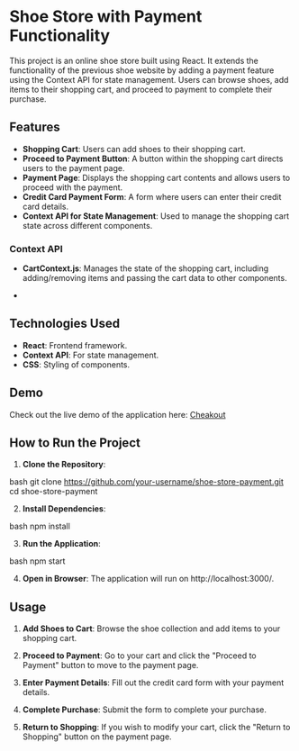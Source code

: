 # Shoe Store with Payment Functionality

This project is an online shoe store built using React. It extends the functionality of the previous shoe website by adding a payment feature using the Context API for state management. Users can browse shoes, add items to their shopping cart, and proceed to payment to complete their purchase.

## Features

- **Shopping Cart**: Users can add shoes to their shopping cart.
- **Proceed to Payment Button**: A button within the shopping cart directs users to the payment page.
- **Payment Page**: Displays the shopping cart contents and allows users to proceed with the payment.
- **Credit Card Payment Form**: A form where users can enter their credit card details.
- **Context API for State Management**: Used to manage the shopping cart state across different components.

### Context API

- **CartContext.js**: Manages the state of the shopping cart, including adding/removing items and passing the cart data to other components.

- 
## Technologies Used

- **React**: Frontend framework.
- **Context API**: For state management.
- **CSS**: Styling of components.

## Demo
Check out the live demo of the application here: [Cheakout](https://task24-qr7h.vercel.app/)


## How to Run the Project

1. **Clone the Repository**:
   
bash
   git clone https://github.com/your-username/shoe-store-payment.git
   cd shoe-store-payment


2. **Install Dependencies**:
   
bash
   npm install


3. **Run the Application**:
   
bash
   npm start


4. **Open in Browser**:
   The application will run on http://localhost:3000/.

## Usage

1. **Add Shoes to Cart**:
   Browse the shoe collection and add items to your shopping cart.

2. **Proceed to Payment**:
   Go to your cart and click the "Proceed to Payment" button to move to the payment page.

3. **Enter Payment Details**:
   Fill out the credit card form with your payment details.

4. **Complete Purchase**:
   Submit the form to complete your purchase.

5. **Return to Shopping**:
   If you wish to modify your cart, click the "Return to Shopping" button on the payment page.

